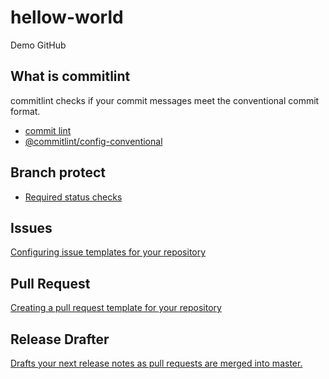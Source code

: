 # hellow-world

Demo GitHub

## What is commitlint

commitlint checks if your commit messages meet the conventional commit format.

- [commit lint](https://github.com/conventional-changelog/commitlint#what-is-commitlint)
- [@commitlint/config-conventional](https://github.com/conventional-changelog/commitlint/tree/master/@commitlint/config-conventional)

## Branch protect

- [Required status checks](https://docs.github.com/en/repositories/configuring-branches-and-merges-in-your-repository/defining-the-mergeability-of-pull-requests/troubleshooting-required-status-checks)

## Issues

[Configuring issue templates for your repository](https://docs.github.com/en/communities/using-templates-to-encourage-useful-issues-and-pull-requests/configuring-issue-templates-for-your-repository)

## Pull Request

[Creating a pull request template for your repository](https://docs.github.com/en/communities/using-templates-to-encourage-useful-issues-and-pull-requests/creating-a-pull-request-template-for-your-repository)

## Release Drafter

[Drafts your next release notes as pull requests are merged into master.](https://github.com/marketplace/actions/release-drafter)
